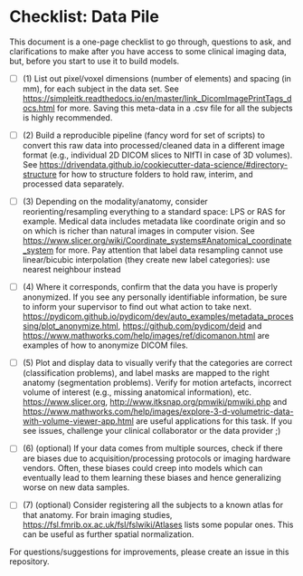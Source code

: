 # Checklist: Data Pile

This document is a one-page checklist to go through, questions to ask, and clarifications to make after you have access to some clinical imaging data, but, before you start to use it to build models.  

- [ ] (1) List out pixel/voxel dimensions (number of elements) and spacing (in mm), for each subject in the data set. See https://simpleitk.readthedocs.io/en/master/link_DicomImagePrintTags_docs.html for more. Saving this meta-data in a .csv file for all the subjects is highly recommended. 

- [ ] (2) Build a reproducible pipeline (fancy word for set of scripts) to convert this raw data into processed/cleaned data in a different image format (e.g., individual 2D DICOM slices to NIfTI in case of 3D volumes). See https://drivendata.github.io/cookiecutter-data-science/#directory-structure for how to structure folders to hold raw, interim, and processed data separately. 

- [ ] (3) Depending on the modality/anatomy, consider reorienting/resampling everything to a standard space: LPS or RAS for example. Medical data includes metadata like coordinate origin and so on which is richer than natural images in computer vision. See https://www.slicer.org/wiki/Coordinate_systems#Anatomical_coordinate_system for more. Pay attention that label data resampling cannot use linear/bicubic interpolation (they create new label categories): use nearest neighbour instead 

- [ ] (4) Where it corresponds, confirm that the data you have is properly anonymized. If you see any personally identifiable information, be sure to inform your supervisor to find out what action to take next. https://pydicom.github.io/pydicom/dev/auto_examples/metadata_processing/plot_anonymize.html, https://github.com/pydicom/deid and https://www.mathworks.com/help/images/ref/dicomanon.html are examples of how to anonymize DICOM files. 

- [ ] (5) Plot and display data to visually verify that the categories are correct (classification problems), and label masks are mapped to the right anatomy (segmentation problems). Verify for motion artefacts, incorrect volume of interest (e.g., missing anatomical information), etc. https://www.slicer.org, http://www.itksnap.org/pmwiki/pmwiki.php and https://www.mathworks.com/help/images/explore-3-d-volumetric-data-with-volume-viewer-app.html are useful applications for this task. If you see issues, challenge your clinical collaborator or the data provider ;) 

- [ ] (6) (optional) If your data comes from multiple sources, check if there are biases due to acquisition/processing protocols or imaging hardware vendors. Often, these biases could creep into models which can eventually lead to them learning these biases and hence generalizing worse on new data samples.  

- [ ] (7) (optional) Consider registering all the subjects to a known atlas for that anatomy. For brain imaging studies, https://fsl.fmrib.ox.ac.uk/fsl/fslwiki/Atlases lists some popular ones. This can be useful as further spatial normalization.  
 

For questions/suggestions for improvements, please create an issue in this repository.
